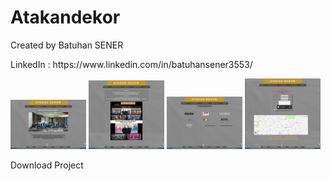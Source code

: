 # Atakandekor
<p>Created by Batuhan SENER </p>
<p>LinkedIn : https://www.linkedin.com/in/batuhansener3553/</p>
<div >
<img src="https://github.com/canonka/Atakan-Dekor/blob/master/img/Anasayfa.jpg" width="24%">
<img src="https://github.com/canonka/Atakan-Dekor/blob/master/img/Hakkimizda.jpg" width="24%">
<img src="https://github.com/canonka/Atakan-Dekor/blob/master/img/Referanslarimiz.jpg" width="24%">
<img src="https://github.com/canonka/Atakan-Dekor/blob/master/img/iletisim.jpg" width="24%">
 </div>
<p style"Bold"><a href"https://github.com/canonka/Atakan-Dekor/archive/master.zip">Download Project</a></p>
